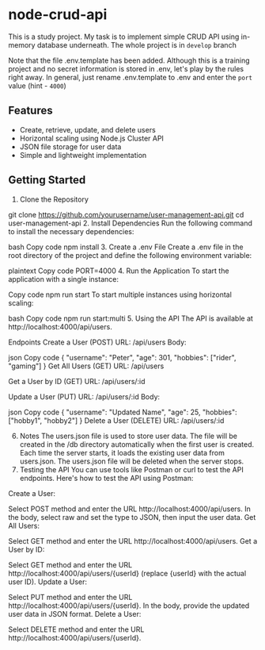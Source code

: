 # node-crud-api

This is a study project.
My task is to implement simple CRUD API using in-memory database underneath.
The whole project is in `develop` branch

Note that the file .env.template has been added.
Although this is a training project and no secret information is stored in .env, let's play by the rules right away. In general, just rename .env.template to .env and enter the `port` value (hint - `4000`)

## Features

- Create, retrieve, update, and delete users
- Horizontal scaling using Node.js Cluster API
- JSON file storage for user data
- Simple and lightweight implementation

## Getting Started

1. Clone the Repository

git clone https://github.com/yourusername/user-management-api.git
cd user-management-api 2. Install Dependencies
Run the following command to install the necessary dependencies:

bash
Copy code
npm install 3. Create a .env File
Create a .env file in the root directory of the project and define the following environment variable:

plaintext
Copy code
PORT=4000 4. Run the Application
To start the application with a single instance:

Copy code
npm run start
To start multiple instances using horizontal scaling:

bash
Copy code
npm run start:multi 5. Using the API
The API is available at http://localhost:4000/api/users.

Endpoints
Create a User (POST)
URL: /api/users
Body:

json
Copy code
{
"username": "Peter",
"age": 301,
"hobbies": ["rider", "gaming"]
}
Get All Users (GET)
URL: /api/users

Get a User by ID (GET)
URL: /api/users/:id

Update a User (PUT)
URL: /api/users/:id
Body:

json
Copy code
{
"username": "Updated Name",
"age": 25,
"hobbies": ["hobby1", "hobby2"]
}
Delete a User (DELETE)
URL: /api/users/:id

6. Notes
   The users.json file is used to store user data. The file will be created in the /db directory automatically when the first user is created.
   Each time the server starts, it loads the existing user data from users.json.
   The users.json file will be deleted when the server stops.
7. Testing the API
   You can use tools like Postman or curl to test the API endpoints. Here's how to test the API using Postman:

Create a User:

Select POST method and enter the URL http://localhost:4000/api/users.
In the body, select raw and set the type to JSON, then input the user data.
Get All Users:

Select GET method and enter the URL http://localhost:4000/api/users.
Get a User by ID:

Select GET method and enter the URL http://localhost:4000/api/users/{userId} (replace {userId} with the actual user ID).
Update a User:

Select PUT method and enter the URL http://localhost:4000/api/users/{userId}.
In the body, provide the updated user data in JSON format.
Delete a User:

Select DELETE method and enter the URL http://localhost:4000/api/users/{userId}.
